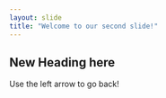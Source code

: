 ```yaml
---
layout: slide
title: "Welcome to our second slide!"
---
```

## New Heading here ##
Use the left arrow to go back!
